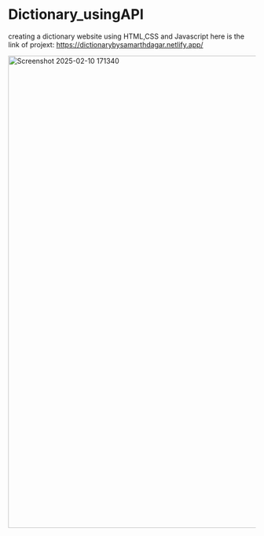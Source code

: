 # Dictionary_usingAPI
creating a dictionary website using HTML,CSS and Javascript
here is the link of projext:
https://dictionarybysamarthdagar.netlify.app/

<img width="960" alt="Screenshot 2025-02-10 171340" src="https://github.com/user-attachments/assets/f4db338d-f573-4e68-8b93-8a94bacd8af1" />
